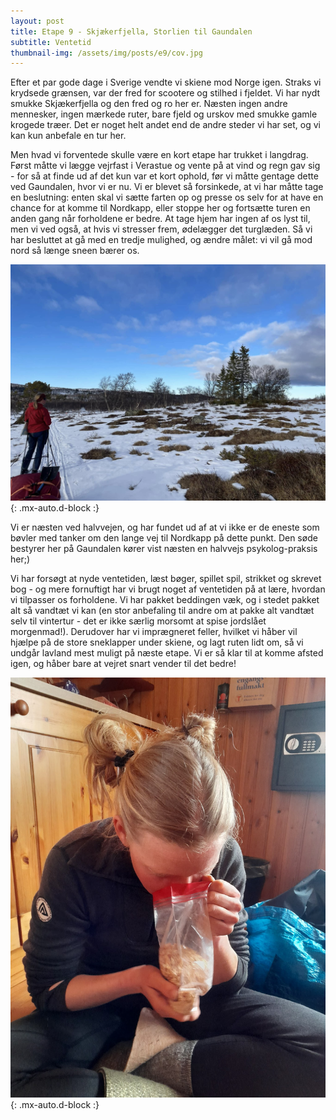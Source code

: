 ```yaml
---
layout: post
title: Etape 9 - Skjækerfjella, Storlien til Gaundalen 
subtitle: Ventetid
thumbnail-img: /assets/img/posts/e9/cov.jpg
---
```

Efter et par gode dage i Sverige vendte vi skiene mod Norge igen. Straks vi krydsede grænsen, var der fred for scootere og stilhed i fjeldet. Vi har nydt smukke Skjækerfjella og den fred og ro her er. Næsten ingen andre mennesker, ingen mærkede ruter, bare fjeld og urskov med smukke gamle krogede træer. Det er noget helt andet end de andre steder vi har set, og vi kan kun anbefale en tur her.

Men hvad vi forventede skulle være en kort etape har trukket i langdrag. Først måtte vi lægge vejrfast i Verastue og vente på at vind og regn gav sig - for så at finde ud af det kun var et kort ophold, før vi måtte gentage dette ved Gaundalen, hvor vi er nu. Vi er blevet så forsinkede, at vi har måtte tage en beslutning: enten skal vi sætte farten op og presse os selv for at have en chance for at komme til Nordkapp, eller stoppe her og fortsætte turen en anden gang når forholdene er bedre. At tage hjem har ingen af os lyst til, men vi ved også, at hvis vi stresser frem, ødelægger det turglæden. Så vi har besluttet at gå med en tredje mulighed, og ændre målet: vi vil gå mod nord så længe sneen bærer os.

![Bål](/assets/img/posts/e9/2.jpg){: .mx-auto.d-block :}


Vi er næsten ved halvvejen, og har fundet ud af at vi ikke er de eneste som bøvler med tanker om den lange vej til Nordkapp på dette punkt. Den søde bestyrer her på Gaundalen kører vist næsten en halvvejs psykolog-praksis her;) 

Vi har forsøgt at nyde ventetiden, læst bøger, spillet spil, strikket og skrevet bog - og mere fornuftigt har vi brugt noget af ventetiden på at lære, hvordan vi tilpasser os forholdene. Vi har pakket beddingen væk, og i stedet pakket alt så vandtæt vi kan (en stor anbefaling til andre om at pakke alt vandtæt selv til vintertur - det er ikke særlig morsomt at spise jordslået morgenmad!). Derudover har vi imprægneret feller, hvilket vi håber vil hjælpe på de store sneklapper under skiene, og lagt ruten lidt om, så vi undgår lavland mest muligt på næste etape. Vi er så klar til at komme afsted igen, og håber bare at vejret snart vender til det bedre!

![Havregryn](/assets/img/posts/e9/1.jpg){: .mx-auto.d-block :}
